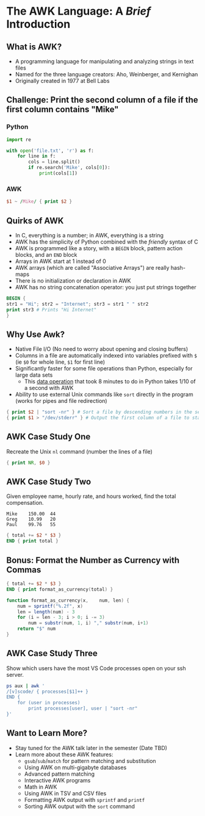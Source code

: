 # The AWK Language: A *Brief* Introduction

## What is AWK?

- A programming language for manipulating and analyzing strings in text files
- Named for the three language creators: Aho, Weinberger, and Kernighan
- Originally created in 1977 at Bell Labs

## Challenge: Print the second column of a file if the first column contains "Mike"

### Python

```python
import re

with open('file.txt', 'r') as f:
	for line in f:
		cols = line.split()
		if re.search('Mike', cols[0]):
			print(cols[1])
```

### AWK

```awk
$1 ~ /Mike/ { print $2 }
```

## Quirks of AWK

- In C, everything is a number; in AWK, everything is a string
- AWK has the simplicity of Python combined with the *friendly* syntax of C
- AWK is programmed like a story, with a `BEGIN` block, pattern action blocks, and an `END` block
- Arrays in AWK start at 1 instead of 0
- AWK arrays (which are called "Associative Arrays") are really hash-maps
- There is no initialization or declaration in AWK
- AWK has no string concatenation operator: you just put strings together

```awk
BEGIN {
str1 = "Hi"; str2 = "Internet"; str3 = str1 " " str2
print str3 # Prints "Hi Internet"
}
```

## Why Use Awk?
- Native File I/O (No need to worry about opening and closing buffers)
- Columns in a file are automatically indexed into variables prefixed with `$` (ie `$0` for whole line, `$1` for first line)
- Significantly faster for some file operations than Python, especially for large data sets
	- This [data operation](https://livefreeordichotomize.com/posts/2019-06-04-using-awk-and-r-to-parse-25tb/) that took 8 minutes to do in Python takes 1/10 of a second with AWK
- Ability to use external Unix commands like `sort` directly in the program (works for pipes and file redirection)

```awk
{ print $2 | "sort -nr" } # Sort a file by descending numbers in the second column
{ print $1 > "/dev/stderr" } # Output the first column of a file to standard error
```

## AWK Case Study One

Recreate the Unix `nl` command (number the lines of a file)

```awk
{ print NR, $0 }
```

## AWK Case Study Two

Given employee name, hourly rate, and hours worked, find the total compensation.

```tsv
Mike	150.00	44
Greg	10.99	20
Paul	99.76	55
```

```awk
{ total += $2 * $3 }
END { print total }
```

## Bonus: Format the Number as Currency with Commas

```awk
{ total += $2 * $3 }
END { print format_as_currency(total) }

function format_as_currency(x,    num, len) {
	num = sprintf("%.2f", x)
	len = length(num) - 3
	for (i = len - 3; i > 0; i -= 3)
		num = substr(num, 1, i) "," substr(num, i+1)
	return "$" num
}
```

## AWK Case Study Three

Show which users have the most VS Code processes open on your ssh server.

```sh
ps aux | awk '
/[v]scode/ { processes[$1]++ }
END {
	for (user in processes)
		print processes[user], user | "sort -nr"
}'
```

## Want to Learn More?

- Stay tuned for the AWK talk later in the semester (Date TBD)
- Learn more about these AWK features:
	- `gsub`/`sub`/`match` for pattern matching and substitution
	- Using AWK on multi-gigabyte databases
	- Advanced pattern matching
	- Interactive AWK programs
	- Math in AWK
	- Using AWK in TSV and CSV files
	- Formatting AWK output with `sprintf` and `printf`
	- Sorting AWK output with the `sort` command
